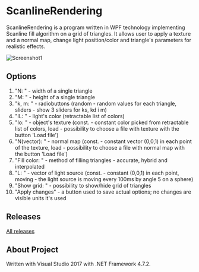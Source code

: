 # ScanlineRendering
ScanlineRendering is a program written in WPF technology implementing Scanline fill algorithm on a grid of triangles.
It allows user to apply a texture and a normal map, change light position/color and triangle's parameters for realistic effects.

![Screenshot1](ScanlineRednering.png)

## Options
1. "N: " - width of a single triangle
2. "M: " - height of a single triangle
3. "k, m: " - radiobuttons (random - random values for each triangle, sliders - show 3 sliders for ks, kd i m)
4. "IL: " - light's color (retractable list of colors)
5. "Io: " - object's texture (const. - constant color picked from retractable list of colors, load - possibility to choose a file with texture with the button 'Load file')
6. "N(vector): " - normal map (const. - constant vector (0,0,1) in each point of the texture, load - possibility to choose a file with normal map with the button 'Load file')
7. "Fill color: " - method of filling triangles - accurate, hybrid and interpolated
8. "L: " - vector of light source (const. - constant (0,0,1) in each point, moving - the light source is moving every 100ms by angle 5 on a sphere)
9. "Show grid: " - possibility to show/hide grid of triangles
10. "Apply changes" - a button used to save actual options; no changes are visible units it's used

## Releases
[All releases](https://github.com/martalech/ScanlineRendering/releases)

## About Project
Written with Visual Studio 2017 with .NET Framework 4.7.2.
